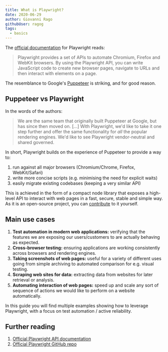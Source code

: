 ```yaml
---
title: What is Playwright?
date: 2020-06-29
author: Giovanni Rago
githubUser: ragog
tags: 
  - basics
---
```


The [official documentation](https://playwright.dev/) for Playwright reads: 

> Playwright provides a set of APIs to automate Chromium, Firefox and WebKit browsers. By using the Playwright API, you can write JavaScript code to create new browser pages, navigate to URLs and then interact with elements on a page.

The resemblance to Google's [Puppeteer](https://guides.checklyhq.com/2020/06/19/_19-06-2020-puppeteer-intro/) is striking, and for good reason. 

## Puppeteer vs Playwright
In the words of the authors:

> We are the same team that originally built Puppeteer at Google, but has since then moved on. [...] With Playwright, we'd like to take it one step further and offer the same functionality for *all* the popular rendering engines. We'd like to see Playwright vendor-neutral and shared governed.

In short, Playwright builds on the experience of Puppeteer to provide a way to:
1. run against all major browsers (Chromium/Chrome, Firefox, WebKit/Safari)
2. write more concise scripts (e.g. minimising the need for explicit waits)
3. easily migrate existing codebases (keeping a very similar API)

This is achieved in the form of a compact node library that exposes a high-level API to interact with web pages in a fast, secure, stable and simple way. As it is an open-source project, you can [contribute](https://github.com/microsoft/playwright/blob/master/CONTRIBUTING.md) to it yourself.

## Main use cases
1. **Test automation in modern web applications:** verifying that the features we are exposing our users/customers to are actually behaving as expected.
2. **Cross-browser testing:** ensuring applications are working consistently across browsers and rendering engines.
3. **Taking screenshots of web pages:** useful for a variety of different uses going from simple archiving to automated comparison for e.g. visual testing.
4. **Scraping web sites for data:** extracting data from websites for later retrieval or analysis.
5. **Automating interaction of web pages:** speed up and scale any sort of sequence of actions we would like to perform on a website automatically.

In this guide you will find multiple examples showing how to leverage Playwright, with a focus on test automation / active reliability.

## Further reading
1. [Official Playwright API documentation](https://playwright.dev/)
2. [Official Playwright GitHub repo](https://github.com/microsoft/playwright)
